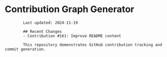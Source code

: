 # Contribution Graph Generator
            
            Last updated: 2024-11-19
            
            ## Recent Changes
            - Contribution #161: Improve README content
            
            This repository demonstrates GitHub contribution tracking and commit generation.
        